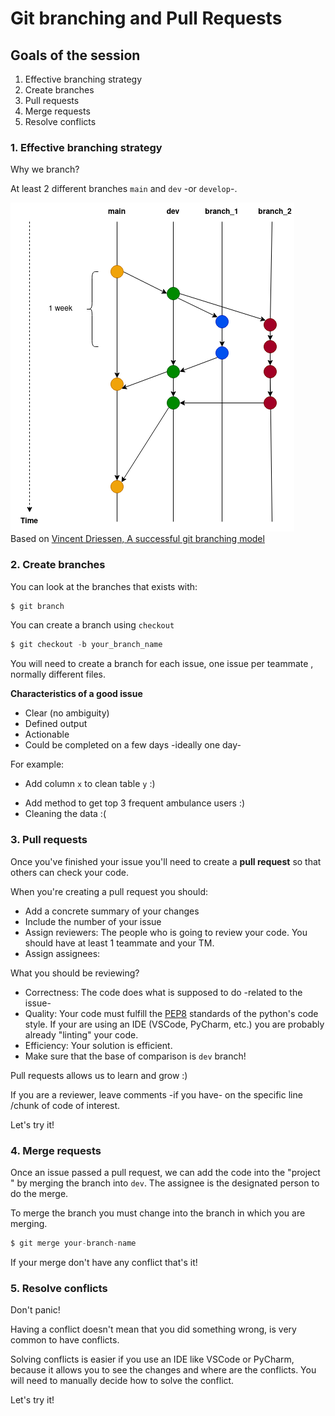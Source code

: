 # Git branching and Pull Requests

## Goals of the session

1. Effective branching strategy
2. Create branches
3. Pull requests
4. Merge requests
5. Resolve conflicts

### 1. Effective branching strategy

Why we branch?

At least 2 different branches `main` and `dev` -or `develop`-.

![](branching.png)
<br>
Based on [Vincent Driessen, A successful git branching model](https://nvie.com/posts/a-successful-git-branching-model)

### 2. Create branches

You can look at the branches that exists with:

```python
$ git branch
```

You can create a branch using `checkout`

```python
$ git checkout -b your_branch_name
```

You will need to create a branch for each issue, one issue per teammate
, normally different files.

**Characteristics of a good issue**

- Clear (no ambiguity)
- Defined output
- Actionable
- Could be completed on a few days -ideally one day-

For example:
* Add column `x` to clean table `y`   :)
+ Add method to get top 3 frequent ambulance users   :)
+ Cleaning the data :(


### 3. Pull requests

Once you've finished your issue you'll need to create a **pull request** so
 that others can check your code.

When you're creating a pull request you should:

+ Add a concrete summary of your changes
+ Include the number of your issue
+ Assign reviewers: The people who is going to review your code. You should
 have at least 1 teammate and your TM.
+ Assign assignees:

What you should be reviewing?  

+ Correctness: The code does what is supposed to do -related to the issue-
+ Quality: Your code must fulfill the [PEP8](https://peps.python.org/pep-0008/) standards of the python's code
 style. If your are using an IDE (VSCode, PyCharm, etc.) you are probably
  already "linting" your code.  
+ Efficiency: Your solution is efficient.
+ Make sure that the base of comparison is `dev` branch!

Pull requests allows us to learn and grow :)

If you are a reviewer, leave comments -if you have- on the specific line
/chunk of code of interest.

Let's try it!

### 4. Merge requests

Once an issue passed a pull request, we can add the code into the "project
" by merging the branch into `dev`. The assignee is the designated person to
 do the merge.

To merge the branch you must change into the branch in which you are merging.

```python
$ git merge your-branch-name
```

If your merge don't have any conflict that's it!

### 5. Resolve conflicts

Don't panic!

Having a conflict doesn't mean that you did something wrong, is very common
 to have conflicts.

Solving conflicts is easier if you use an IDE like VSCode or PyCharm, because
 it allows you to see the changes and where are the conflicts. You will need
  to manually decide how to solve the conflict.

Let's try it!
